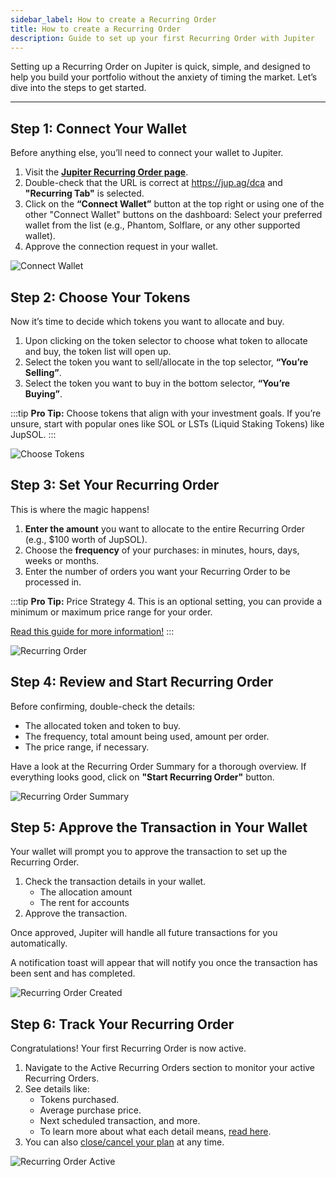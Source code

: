 ```yaml
---
sidebar_label: How to create a Recurring Order
title: How to create a Recurring Order
description: Guide to set up your first Recurring Order with Jupiter
---
```


<head>
    <title>Create Recurring Orders</title>
    <meta name="twitter:card" content="summary" />
</head>

Setting up a Recurring Order on Jupiter is quick, simple, and designed to help you build your portfolio without the anxiety of timing the market. Let’s dive into the steps to get started.

---

## Step 1: Connect Your Wallet

Before anything else, you’ll need to connect your wallet to Jupiter.

1. Visit the [**Jupiter Recurring Order page**](https://jup.ag/dca/).
2. Double-check that the URL is correct at https://jup.ag/dca and **"Recurring Tab"** is selected.
3. Click on the **“Connect Wallet”** button at the top right or using one of the other "Connect Wallet" buttons on the dashboard: Select your preferred wallet from the list (e.g., Phantom, Solflare, or any other supported wallet).
4. Approve the connection request in your wallet.

![Connect Wallet](../../../static/spot/dca/dca-100-1.png)

## Step 2: Choose Your Tokens

Now it’s time to decide which tokens you want to allocate and buy.

1. Upon clicking on the token selector to choose what token to allocate and buy, the token list will open up.
2. Select the token you want to sell/allocate in the top selector, **“You’re Selling”**.
3. Select the token you want to buy in the bottom selector, **“You’re Buying”**.

:::tip **Pro Tip:**
Choose tokens that align with your investment goals. If you’re unsure, start with popular ones like SOL or LSTs (Liquid Staking Tokens) like JupSOL.
:::

![Choose Tokens](../../../static/spot/dca/dca-100-2.png)

## Step 3: Set Your Recurring Order

This is where the magic happens!

1. **Enter the amount** you want to allocate to the entire Recurring Order (e.g., $100 worth of JupSOL).
2. Choose the **frequency** of your purchases: in minutes, hours, days, weeks or months.
3. Enter the number of orders you want your Recurring Order to be processed in.

:::tip **Pro Tip:** Price Strategy
4. This is an optional setting, you can provide a minimum or maximum price range for your order.

[Read this guide for more information!](./how-to-use-recurring-order-price-range)
:::

![Recurring Order](../../../static/spot/dca/dca-100-3.png)

## Step 4: Review and Start Recurring Order

Before confirming, double-check the details:

- The allocated token and token to buy.
- The frequency, total amount being used, amount per order.
- The price range, if necessary.

Have a look at the Recurring Order Summary for a thorough overview. If everything looks good, click on **"Start Recurring Order"** button.

![Recurring Order Summary](../../../static/spot/dca/dca-100-4.png)

## Step 5: Approve the Transaction in Your Wallet

Your wallet will prompt you to approve the transaction to set up the Recurring Order.

1. Check the transaction details in your wallet.
    - The allocation amount
    - The rent for accounts
2. Approve the transaction.

Once approved, Jupiter will handle all future transactions for you automatically.

A notification toast will appear that will notify you once the transaction has been sent and has completed.

![Recurring Order Created](../../../static/spot/dca/dca-100-5.png)

## Step 6: Track Your Recurring Order

Congratulations! Your first Recurring Order is now active.

1. Navigate to the Active Recurring Orders section to monitor your active Recurring Orders.
2. See details like:
    - Tokens purchased.
    - Average purchase price.
    - Next scheduled transaction, and more.
    - To learn more about what each detail means, [read here](./interface).
3. You can also [close/cancel your plan](./how-to-manage-recurring-order) at any time.

![Recurring Order Active](../../../static/spot/dca/dca-100-6.png)